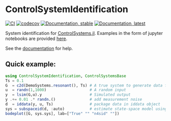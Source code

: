 # ControlSystemIdentification

[![CI](https://github.com/baggepinnen/ControlSystemIdentification.jl/workflows/CI/badge.svg)](https://github.com/baggepinnen/ControlSystemIdentification.jl/actions)
[![codecov](https://codecov.io/gh/baggepinnen/ControlSystemIdentification.jl/branch/master/graph/badge.svg)](https://codecov.io/gh/baggepinnen/ControlSystemIdentification.jl)
[![Documentation, stable](https://img.shields.io/badge/docs-stable-blue.svg)](https://baggepinnen.github.io/ControlSystemIdentification.jl/stable)
[![Documentation, latest](https://img.shields.io/badge/docs-latest-blue.svg)](https://baggepinnen.github.io/ControlSystemIdentification.jl/dev)

System identification for [ControlSystems.jl](https://github.com/JuliaControl/ControlSystems.jl/). Examples in the form of jupyter notebooks are provided [here](
https://github.com/JuliaControl/ControlExamples.jl?files=1).

See the [documentation](https://baggepinnen.github.io/ControlSystemIdentification.jl/stable) for help.


## Quick example:
```julia
using ControlSystemIdentification, ControlSystemsBase
Ts = 0.1
G  = c2d(DemoSystems.resonant(), Ts) # A true system to generate data from
u  = randn(1,1000)                   # A random input
y  = lsim(G,u).y                     # Simulated output
y .+= 0.01 .* randn.()               # add measurement noise
d  = iddata(y, u, Ts)                # package data in iddata object
sys = subspaceid(d, :auto)           # estimate state-space model using subspace-based identification
bodeplot([G, sys.sys], lab=["True" "" "n4sid" ""])
```